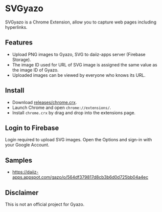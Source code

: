 # SVGyazo
SVGyazo is a Chrome Extension, allow you to capture web pages including hyperlinks.<br>

## Features
- Upload PNG images to Gyazo, SVG to daiiz-apps server (Firebase Storage).
- The image ID used for URL of SVG image is assigned the same value as the image ID of Gyazo.
- Uploaded images can be viewed by everyone who knows its URL.

## Install
- Download [releases/chrome.crx](https://github.com/daiiz/SVGyazo/raw/master/releases/chrome.crx).
- Launch Chrome and open `chrome://extensions/`.
- Install `chrome.crx` by drag and drop into the extensions page.

## Login to Firebase
Login required to upload SVG images.
Open the Options and sign-in with your Google Account.

## Samples
- https://daiiz-apps.appspot.com/gazo/o/564df379817d8cb3b6d0d725bb04a4ec

## Disclaimer
This is not an official project for Gyazo.
